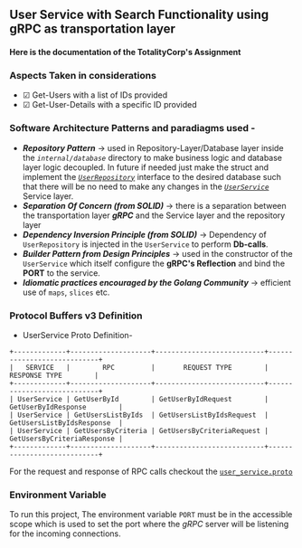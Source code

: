 ## **User Service with Search Functionality using gRPC as transportation layer**

#### Here is the documentation of the TotalityCorp's Assignment

### **Aspects Taken in considerations**

- &#9745; Get-Users with a list of IDs provided
- &#9745; Get-User-Details with a specific ID provided

<!-- -  &#9746; -->

### **Software Architecture Patterns and paradiagms used -**

- **_Repository Pattern_** &#8594; used in Repository-Layer/Database layer inside the _`internal/database`_ directory to make business logic and database layer logic decoupled. In future if needed just make the struct and implement the [_`UserRepository`_](/internal/database/repository.go) interface to the desired database such that there will be no need to make any changes in the [_`UserService`_](/internal/gapi/server.go) Service layer.
- **_Separation Of Concern (from SOLID)_** &#8594; there is a separation between the transportation layer **_gRPC_** and the Service layer and the repository layer
- **_Dependency Inversion Principle (from SOLID)_** &#8594; Dependency of `UserRepository` is injected in the `UserService` to perform **Db-calls**.
- **_Builder Pattern from Design Principles_** &#8594; used in the constructor of the `UserService` which itself configure the **gRPC's Reflection** and bind the **PORT** to the service.
- **_Idiomatic practices encouraged by the Golang Community_** &#8594; efficient use of `maps`, `slices` etc.

### **Protocol Buffers v3 Definition**

- UserService Proto Definition-

```
+-------------+--------------------+---------------------------+----------------------------+
|   SERVICE   |        RPC         |       REQUEST TYPE        |       RESPONSE TYPE        |
+-------------+--------------------+---------------------------+----------------------------+
| UserService | GetUserById        | GetUserByIdRequest        | GetUserByIdResponse        |
| UserService | GetUsersListByIds  | GetUsersListByIdsRequest  | GetUsersListByIdsResponse  |
| UserService | GetUsersByCriteria | GetUsersByCriteriaRequest | GetUsersByCriteriaResponse |
+-------------+--------------------+---------------------------+----------------------------+
```

For the request and response of RPC calls checkout the [`user_service.proto`](/protos/user_service.proto)

### **Environment Variable**

To run this project, The environment variable `PORT` must be in the accessible scope which is used to set the port where the _gRPC_ server will be listening for the incoming connections.
